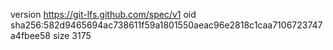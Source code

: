 version https://git-lfs.github.com/spec/v1
oid sha256:582d9465694ac738611f59a1801550aeac96e2818c1caa7106723747a4fbee58
size 3175
